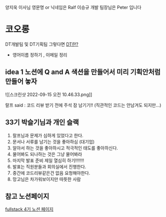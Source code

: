 양지욱 이사님 영문명 or 닉네임은 Ralf
이승규 개발 팀장님은 Peter 입니다

# 코오롱
DT개발팀 및 DT기획팀
그렇다면 [DT란?](https://www.samsungsds.com/kr/insights/dta.html)


- 영어이름 정하기 , 이메일 정리 


## idea 1 노션에 Q and A 색션을 만들어서 미리 기획안처럼 만들어 놓자 
![[스크린샷 2022-09-15 오전 10.46.33.png]]



랄프 said : 코드 리뷰 받기 전에 주석 잠 남기기!! (직관적인 코드는 안남겨도 되지만...)


## 33기 박슬기님과 개인 슬랙
1. 랄프님과 문제가 심하게 있었다고 한다.
2. 문서나 서류를 남기는 것을 좋아하심 (대기업)
3. 알아서 하는 것을 좋아하시고 적극적인 태도를 좋아하신다.
4. 물어봐도 되나하는 것은 그냥 물어봐라
5. 마지막 발표 준비 제일 열심히 하기!!!!!!!
6. 발표는 직원분들과 회의실에서 진행한다. 
7. 중간에 코드리뷰같은건 없음 요청해야한다. 
8. 망고님은 차가워보이지만 따뜻한 사람 

## 참고 노션페이지 
[fullstack 4기 노션 페이지 ](https://www.notion.so/KOLON-GLOBAL-54f436453e11487990f618e405b18658)




